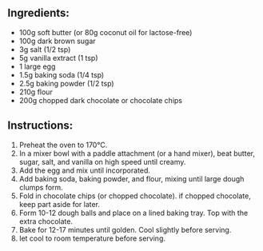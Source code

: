 ## Ingredients:
- 100g soft butter (or 80g coconut oil for lactose-free)
- 100g dark brown sugar
- 3g salt (1/2 tsp)
- 5g vanilla extract (1 tsp)
- 1 large egg
- 1.5g baking soda (1/4 tsp)
- 2.5g baking powder (1/2 tsp)
- 210g flour
- 200g chopped dark chocolate or chocolate chips


## Instructions:
1. Preheat the oven to 170°C.
2. In a mixer bowl with a paddle attachment (or a hand mixer), beat butter, sugar, salt, and vanilla on high speed until creamy.
3. Add the egg and mix until incorporated.
4. Add baking soda, baking powder, and flour, mixing until large dough clumps form.
5. Fold in chocolate chips (or chopped chocolate). if chopped chocolate, keep part aside for later.
6. Form 10-12 dough balls and place on a lined baking tray. Top with the extra chocolate.
7. Bake for 12-17 minutes until golden. Cool slightly before serving.
8. let cool to room temperature before serving.